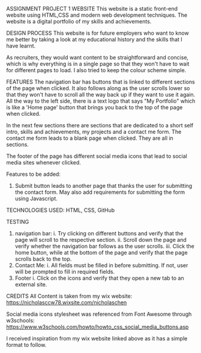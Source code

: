 ASSIGNMENT PROJECT 1 WEBSITE
This website is a static front-end website using HTML,CSS and modern web development techniques. The website is a digital portfolio of my skills and achievements. 


DESIGN PROCESS
This website is for future employers who want to know me better by taking a look at my educational history and the skills that I have learnt. 

As recruiters, they would want content to be straightforward and concise, which is why everything is in a single page so that they won't have to wait for different pages to load. I also tried to keep the colour scheme simple.


FEATURES
The navigation bar has buttons that is linked to different sections of the page when clicked. It also follows along as the user scrolls lower so that they won't have to scroll all the way back up if they want to use it again.
All the way to the left side, there is a text logo that says "My Portfolio" which is like a 'Home page' button that brings you back to the top of the page when clicked.

In the next few sections there are sections that are dedicated to a short self intro, skills and achievements, my projects and a contact me form. The contact me form leads to a blank page when clicked. They are all in sections.

The footer of the page has different social media icons that lead to social media sites whenever clicked.

Features to be added:
1) Submit button leads to another page that thanks the user for submitting the contact form. May also add requirements for submitting the form using Javascript.



TECHNOLOGIES USED:
HTML, CSS, GitHub


TESTING
1) navigation bar:
i. Try clicking on different buttons and verify that the page will scroll to the respective section.
ii. Scroll down the page and verify whether the navigation bar follows as the user scrolls.
iii. Click the home button, while at the bottom of the page and verify that the page scrolls back to the top.
2) Contact Me:
i. All fields must be filled in before submitting. If not, user will be prompted to fill in required fields.
2) Footer
i. Click on the icons and verify that they open a new tab to an external site.


CREDITS
All Content is taken from my wix website: https://nicholasccw78.wixsite.com/nicholaschen

Social media icons stylesheet was referenced from Font Awesome through w3schools: https://www.w3schools.com/howto/howto_css_social_media_buttons.asp

I received inspiration from my wix website linked above as it has a simple format to follow.






